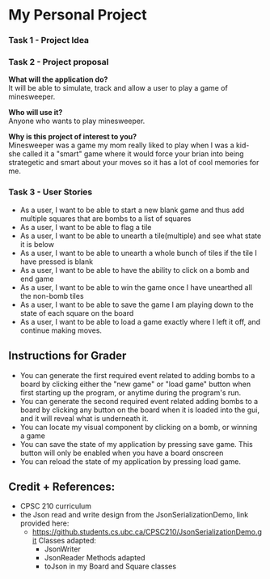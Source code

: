 # My Personal Project

### **Task 1** - Project Idea

### **Task 2** - Project proposal
**What will the application do?** <br>
It will be able to simulate, track and allow a user to play a game of minesweeper. 

**Who will use it?** <br>
Anyone who wants to play minesweeper.
 
**Why is this project of interest to you?** <br>
Minesweeper was a game my mom really liked to play when I was a kid- she called it a "smart" game where it would force 
your brian into being strategetic and smart about your moves so it has a lot of cool memories for me.


### **Task 3** - User Stories

- As a user, I want to be able to start a new blank game and thus add multiple squares that are bombs to a 
  list of squares
- As a user, I want to be able to flag a tile
- As a user, I want to be able to unearth a tile(multiple) and see what state it is below
- As a user, I want to be able to unearth a whole bunch of tiles if the tile I have pressed is blank
- As a user, I want to be able to have the ability to click on a bomb and end game
- As a user, I want to be able to win the game once I have unearthed all the non-bomb tiles
- As a user, I want to be able to save the game I am playing down to the state of each square on the board 
- As a user, I want to be able to load a game exactly where I left it off, and continue making moves.


## Instructions for Grader

- You can generate the first required event related to adding bombs to a board by clicking either the "new game"
or "load game" button when first starting up the program, or anytime during the program's run.
- You can generate the second required event related adding bombs to a board by clicking any button on the board when 
it is loaded into the gui, and it will reveal what is underneath it.
- You can locate my visual component by clicking on a bomb, or winning a game
- You can save the state of my application by pressing save game. This button will only be enabled when you have a
board onscreen
- You can reload the state of my application by pressing load game.

## Credit + References:
- CPSC 210 curriculum
- the Json read and write design from the JsonSerializationDemo, link provided here: 
  - https://github.students.cs.ubc.ca/CPSC210/JsonSerializationDemo.git
   Classes adapted: 
    - JsonWriter
    - JsonReader
   Methods adapted
    - toJson in my Board and Square classes